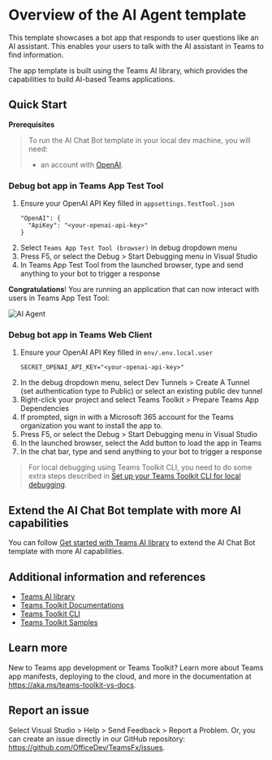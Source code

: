 # Overview of the AI Agent template

This template showcases a bot app that responds to user questions like an AI assistant. This enables your users to talk with the AI assistant in Teams to find information.

The app template is built using the Teams AI library, which provides the capabilities to build AI-based Teams applications.

## Quick Start

**Prerequisites**
> To run the AI Chat Bot template in your local dev machine, you will need:
>
> - an account with [OpenAI](https://platform.openai.com).

### Debug bot app in Teams App Test Tool
1. Ensure your OpenAI API Key filled in `appsettings.TestTool.json`
    ```
    "OpenAI": {
      "ApiKey": "<your-openai-api-key>"
    }
    ```
1. Select `Teams App Test Tool (browser)` in debug dropdown menu
1. Press F5, or select the Debug > Start Debugging menu in Visual Studio
1. In Teams App Test Tool from the launched browser, type and send anything to your bot to trigger a response

**Congratulations**! You are running an application that can now interact with users in Teams App Test Tool:

![AI Agent](https://github.com/OfficeDev/TeamsFx/assets/37978464/053218b7-cb17-4db4-9b8a-50ca04c1cb55)

### Debug bot app in Teams Web Client

1. Ensure your OpenAI API Key filled in `env/.env.local.user`
    ```
    SECRET_OPENAI_API_KEY="<your-openai-api-key>"
    ```
1. In the debug dropdown menu, select Dev Tunnels > Create A Tunnel (set authentication type to Public) or select an existing public dev tunnel
1. Right-click your project and select Teams Toolkit > Prepare Teams App Dependencies
1. If prompted, sign in with a Microsoft 365 account for the Teams organization you want to install the app to.
1. Press F5, or select the Debug > Start Debugging menu in Visual Studio
1. In the launched browser, select the Add button to load the app in Teams
1. In the chat bar, type and send anything to your bot to trigger a response

> For local debugging using Teams Toolkit CLI, you need to do some extra steps described in [Set up your Teams Toolkit CLI for local debugging](https://aka.ms/teamsfx-cli-debugging).

## Extend the AI Chat Bot template with more AI capabilities

You can follow [Get started with Teams AI library](https://learn.microsoft.com/en-us/microsoftteams/platform/bots/how-to/teams%20conversational%20ai/how-conversation-ai-get-started) to extend the AI Chat Bot template with more AI capabilities.

## Additional information and references
- [Teams AI library](https://aka.ms/teams-ai-library)
- [Teams Toolkit Documentations](https://docs.microsoft.com/microsoftteams/platform/toolkit/teams-toolkit-fundamentals)
- [Teams Toolkit CLI](https://aka.ms/teamsfx-toolkit-cli)
- [Teams Toolkit Samples](https://github.com/OfficeDev/TeamsFx-Samples)

## Learn more

New to Teams app development or Teams Toolkit? Learn more about 
Teams app manifests, deploying to the cloud, and more in the documentation 
at https://aka.ms/teams-toolkit-vs-docs.

## Report an issue

Select Visual Studio > Help > Send Feedback > Report a Problem. 
Or, you can create an issue directly in our GitHub repository: 
https://github.com/OfficeDev/TeamsFx/issues.
